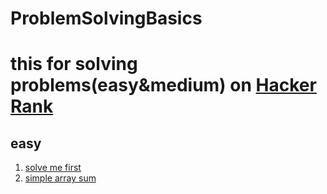 # ProblemSolvingBasics
# this for solving problems(easy&medium) on [Hacker Rank](https://www.hackerrank.com)
## easy 
1. [solve me first](https://www.hackerrank.com/challenges/solve-me-first/problem)
1. [simple array sum](https://www.hackerrank.com/challenges/simple-array-sum/problem)

